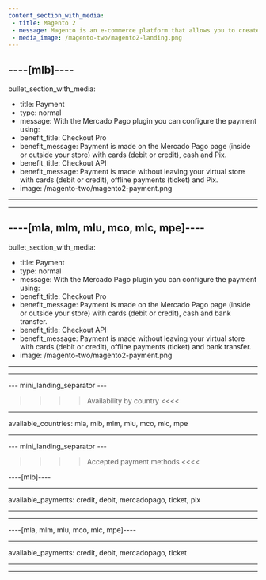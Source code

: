 ```yaml
---
content_section_with_media:
 - title: Magento 2
 - message: Magento is an e-commerce platform that allows you to create a customizable online store, ideal for large companies that want to offer a unique experience. Magento 2 is the latest version of this platform, offering a user-friendly interface, higher speed, built-in cache cleaning support, and more stability.
 - media_image: /magento-two/magento2-landing.png 
---
```

 
----[mlb]---- 
---
bullet_section_with_media:
 - title: Payment
 - type: normal
 - message: With the Mercado Pago plugin you can configure the payment using:
 - benefit_title: Checkout Pro
 - benefit_message: Payment is made on the Mercado Pago page (inside or outside your store) with cards (debit or credit), cash and Pix.
 - benefit_title: Checkout API
 - benefit_message: Payment is made without leaving your virtual store with cards (debit or credit), offline payments (ticket) and Pix.
 - image: /magento-two/magento2-payment.png 
---
------------

----[mla, mlm, mlu, mco, mlc, mpe]----
---
bullet_section_with_media:
 - title: Payment
 - type: normal
 - message: With the Mercado Pago plugin you can configure the payment using:
 - benefit_title: Checkout Pro
 - benefit_message: Payment is made on the Mercado Pago page (inside or outside your store) with cards (debit or credit), cash and bank transfer.
 - benefit_title: Checkout API
 - benefit_message: Payment is made without leaving your virtual store with cards (debit or credit), offline payments (ticket) and bank transfer.
 - image: /magento-two/magento2-payment.png 
---
------------

--- mini_landing_separator ---
 
>>>> Availability by country <<<<
---
available_countries: mla, mlb, mlm, mlu, mco, mlc, mpe

---
 
--- mini_landing_separator ---
 
>>>> Accepted payment methods <<<<
 
----[mlb]----

---
available_payments: credit, debit, mercadopago, ticket, pix

---
------------
 
----[mla, mlm, mlu, mco, mlc, mpe]----

---
available_payments: credit, debit, mercadopago, ticket

---
------------